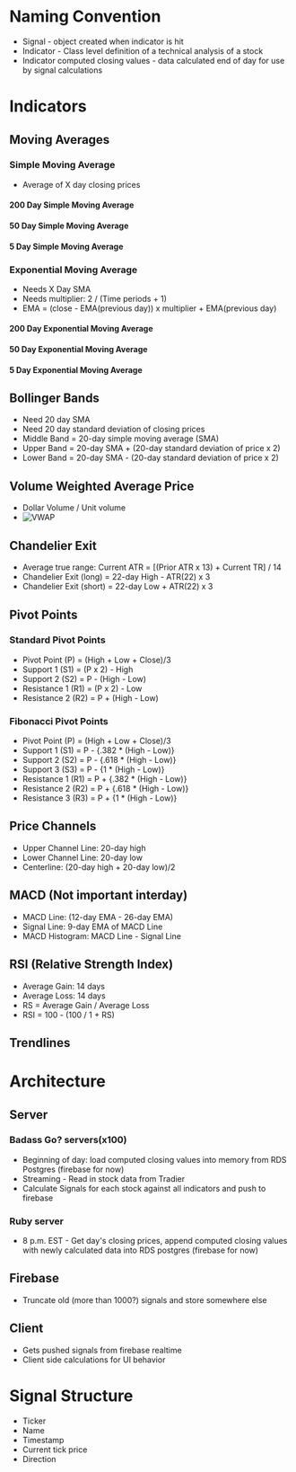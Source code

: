 # Naming Convention

* Signal - object created when indicator is hit
* Indicator - Class level definition of a technical analysis of a stock
* Indicator computed closing values - data calculated end of day for use by signal calculations

# Indicators

## Moving Averages

### Simple Moving Average

* Average of X day closing prices

#### 200 Day Simple Moving Average
#### 50 Day Simple Moving Average
#### 5 Day Simple Moving Average

### Exponential Moving Average

* Needs X Day SMA
* Needs multiplier: 2 / (Time periods + 1)
* EMA = (close - EMA(previous day)) x multiplier + EMA(previous day)

#### 200 Day Exponential Moving Average
#### 50 Day Exponential Moving Average
#### 5 Day Exponential Moving Average

## Bollinger Bands

* Need 20 day SMA
* Need 20 day standard deviation of closing prices
* Middle Band = 20-day simple moving average (SMA)
* Upper Band = 20-day SMA + (20-day standard deviation of price x 2)
* Lower Band = 20-day SMA - (20-day standard deviation of price x 2)

## Volume Weighted Average Price

* Dollar Volume / Unit volume
* ![VWAP](http://i.investopedia.com/inv/dictionary/terms/vwap.gif)

## Chandelier Exit

* Average true range: Current ATR = [(Prior ATR x 13) + Current TR] / 14
* Chandelier Exit (long) = 22-day High - ATR(22) x 3
* Chandelier Exit (short) = 22-day Low + ATR(22) x 3

## Pivot Points

### Standard Pivot Points

* Pivot Point (P) = (High + Low + Close)/3
* Support 1 (S1) = (P x 2) - High
* Support 2 (S2) = P  -  (High  -  Low)
* Resistance 1 (R1) = (P x 2) - Low
* Resistance 2 (R2) = P + (High  -  Low)

### Fibonacci Pivot Points

* Pivot Point (P) = (High + Low + Close)/3
* Support 1 (S1) = P - {.382 * (High  -  Low)}
* Support 2 (S2) = P - {.618 * (High  -  Low)}
* Support 3 (S3) = P - {1 * (High  -  Low)}
* Resistance 1 (R1) = P + {.382 * (High  -  Low)}
* Resistance 2 (R2) = P + {.618 * (High  -  Low)}
* Resistance 3 (R3) = P + {1 * (High  -  Low)}

## Price Channels

* Upper Channel Line: 20-day high
* Lower Channel Line: 20-day low
* Centerline: (20-day high + 20-day low)/2

## MACD (Not important interday)

* MACD Line: (12-day EMA - 26-day EMA)
* Signal Line: 9-day EMA of MACD Line
* MACD Histogram: MACD Line - Signal Line

## RSI (Relative Strength Index)

* Average Gain: 14 days
* Average Loss: 14 days
* RS = Average Gain / Average Loss
* RSI =  100 - (100 / 1 + RS)

## Trendlines

# Architecture

## Server

### Badass Go? servers(x100)

* Beginning of day: load computed closing values into memory from RDS Postgres (firebase for now)
* Streaming - Read in stock data from Tradier
* Calculate Signals for each stock against all indicators and push to firebase

### Ruby server

* 8 p.m. EST - Get day's closing prices, append computed closing values with newly calculated data into RDS postgres (firebase for now)

## Firebase

* Truncate old (more than 1000?) signals and store somewhere else

## Client

* Gets pushed signals from firebase realtime
* Client side calculations for UI behavior

# Signal Structure

* Ticker
* Name
* Timestamp
* Current tick price
* Direction
